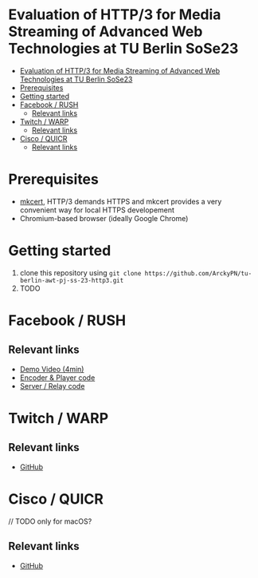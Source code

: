 # Evaluation of HTTP/3 for Media Streaming of Advanced Web Technologies at TU Berlin SoSe23

- [Evaluation of HTTP/3 for Media Streaming of Advanced Web Technologies at TU Berlin SoSe23](#evaluation-of-http3-for-media-streaming-of-advanced-web-technologies-at-tu-berlin-sose23)
- [Prerequisites](#prerequisites)
- [Getting started](#getting-started)
- [Facebook / RUSH](#facebook--rush)
  - [Relevant links](#relevant-links)
- [Twitch / WARP](#twitch--warp)
  - [Relevant links](#relevant-links-1)
- [Cisco / QUICR](#cisco--quicr)
  - [Relevant links](#relevant-links-2)

# Prerequisites
  - [mkcert](https://github.com/FiloSottile/mkcert), HTTP/3 demands HTTPS and mkcert provides a very convenient way for local HTTPS developement
  - Chromium-based browser (ideally Google Chrome)

# Getting started
  1. clone this repository using ``git clone https://github.com/ArckyPN/tu-berlin-awt-pj-ss-23-http3.git``
  2. TODO

# Facebook / RUSH
## Relevant links
  - [Demo Video (4min)](https://www.youtube.com/watch?v=adckQdZHECQ)
  - [Encoder & Player code](https://github.com/facebookexperimental/webcodecs-capture-play)
  - [Server / Relay code](https://github.com/facebookexperimental/go-media-webtransport-server)

# Twitch / WARP
## Relevant links
  - [GitHub](https://github.com/kixelated/warp-demo)

# Cisco / QUICR
// TODO only for macOS?
## Relevant links
  - [GitHub](https://github.com/Quicr/qmedia)